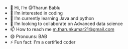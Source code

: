 - 👋 Hi, I’m @Tharun Bablu
- 👀 I’m interested in coding
- 🌱 I’m currently learning Java and python
- 💞️ I’m looking to collaborate on Advanced data science 
- 📫 How to reach me m.tharunkumar21@gmail.com
- 😄 Pronouns: BAB
- ⚡ Fun fact: I'm a certified coder 

<!---
Tharun2167/Tharun2167 is a ✨ special ✨ repository because its `README.md` (this file) appears on your GitHub profile.
You can click the Preview link to take a look at your changes.
--->
